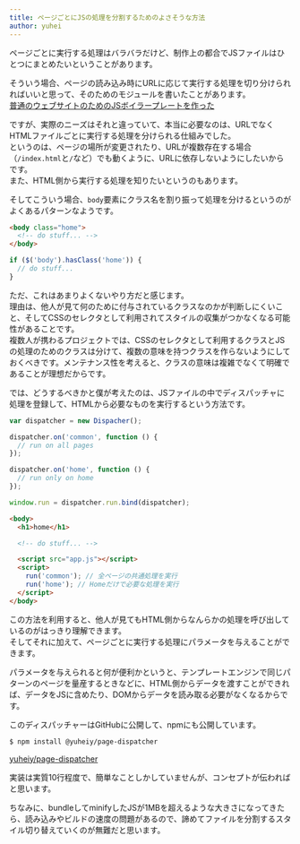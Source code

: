 ```yaml
---
title: ページごとにJSの処理を分割するためのよさそうな方法
author: yuhei
---
```

ページごとに実行する処理はバラバラだけど、制作上の都合でJSファイルはひとつにまとめたいということがあります。

<!-- more -->

そういう場合、ページの読み込み時にURLに応じて実行する処理を切り分けられればいいと思って、そのためのモジュールを書いたことがあります。  
[普通のウェブサイトのためのJSボイラープレートを作った](http://yuheiy.hatenablog.com/entry/2016/03/26/092157)

ですが、実際のニーズはそれと違っていて、本当に必要なのは、URLでなくHTMLファイルごとに実行する処理を分けられる仕組みでした。  
というのは、ページの場所が変更されたり、URLが複数存在する場合（`/index.html`と`/`など）でも動くように、URLに依存しないようにしたいからです。  
また、HTML側から実行する処理を知りたいというのもあります。

そしてこういう場合、`body`要素にクラス名を割り振って処理を分けるというのがよくあるパターンなようです。

```html
<body class="home">
  <!-- do stuff... -->
</body>
```

```javascript
if ($('body').hasClass('home')) {
  // do stuff...
}
```

ただ、これはあまりよくないやり方だと感じます。  
理由は、他人が見て何のために付与されているクラスなのかが判断しにくいこと、そしてCSSのセレクタとして利用されてスタイルの収集がつかなくなる可能性があることです。  
複数人が携わるプロジェクトでは、CSSのセレクタとして利用するクラスとJSの処理のためのクラスは分けて、複数の意味を持つクラスを作らないようにしておくべきです。メンテナンス性を考えると、クラスの意味は複雑でなくて明確であることが理想だからです。

では、どうするべきかと僕が考えたのは、JSファイルの中でディスパッチャに処理を登録して、HTMLから必要なものを実行するという方法です。

```javascript
var dispatcher = new Dispacher();

dispatcher.on('common', function () {
  // run on all pages
});

dispatcher.on('home', function () {
  // run only on home
});

window.run = dispatcher.run.bind(dispatcher);
```

```html
<body>
  <h1>home</h1>

  <!-- do stuff... -->

  <script src="app.js"></script>
  <script>
    run('common'); // 全ページの共通処理を実行
    run('home'); // Homeだけで必要な処理を実行
  </script>
</body>
```

この方法を利用すると、他人が見てもHTML側からなんらかの処理を呼び出しているのがはっきり理解できます。  
そしてそれに加えて、ページごとに実行する処理にパラメータを与えることができます。

パラメータを与えられると何が便利かというと、テンプレートエンジンで同じパターンのページを量産するときなどに、HTML側からデータを渡すことができれば、データをJSに含めたり、DOMからデータを読み取る必要がなくなるからです。

このディスパッチャーはGitHubに公開して、npmにも公開しています。

```bash
$ npm install @yuheiy/page-dispatcher
```

[yuheiy/page-dispatcher](https://github.com/yuheiy/page-dispatcher)

実装は実質10行程度で、簡単なことしかしていませんが、コンセプトが伝わればと思います。

ちなみに、bundleしてminifyしたJSが1MBを超えるような大きさになってきたら、読み込みやビルドの速度の問題があるので、諦めてファイルを分割するスタイル切り替えていくのが無難だと思います。

